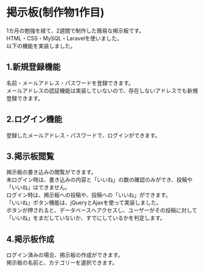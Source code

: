 # 掲示板(制作物1作目)
1カ月の勉強を経て、2週間で制作した簡易な掲示板です。  
HTML・CSS・MySQL・Laravelを使いました。  
以下の機能を実装しました。  

##  1.新規登録機能  
名前・メールアドレス・パスワードを登録できます。  
メールアドレスの認証機能は実装していないので、存在しないアドレスでも新規登録できます。  
 
##  2.ログイン機能  
登録したメールアドレス・パスワードで、ログインができます。  

##  3.掲示板閲覧  
掲示板の書き込みの閲覧ができます。  
未ログイン時は、書き込みの内容と「いいね」の数の確認のみができ、投稿や「いいね」はできません。  
ログイン時は、掲示板への投稿や、投稿への「いいね」ができます。  
「いいね」ボタン機能は、jQueryとAjaxを使って実装しました。  
ボタンが押されると、データベースへアクセスし、ユーザーがその投稿に対して「いいね」をまだしていないか、すでにしているかを判定します。  
 
##  4.掲示板作成  
ログイン済みの場合、掲示板の作成ができます。  
掲示板の名前と、カテゴリーを選択できます。
